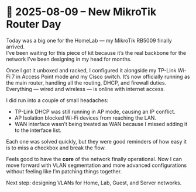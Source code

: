 # 🧾 2025-08-09 – New MikroTik Router Day

Today was a big one for the HomeLab — my MikroTik RB5009 finally arrived.  
I’ve been waiting for this piece of kit because it’s the real backbone for the network I’ve been designing in my head for months.

Once I got it unboxed and racked, I configured it alongside my TP-Link Wi-Fi 7 in Access Point mode and my Cisco switch. It’s now officially running as the main router, handling all the routing, DHCP, and firewall duties. Everything — wired and wireless — is online with internet access.

I did run into a couple of small headaches:
- TP-Link DHCP was still running in AP mode, causing an IP conflict.
- AP Isolation blocked Wi-Fi devices from reaching the LAN.
- WAN interface wasn’t being treated as WAN because I missed adding it to the interface list.

Each one was solved quickly, but they were good reminders of how easy it is to miss a checkbox and break the flow.

Feels good to have the **core** of the network finally operational. Now I can move forward with VLAN segmentation and more advanced configurations without feeling like I’m patching things together.

Next step: designing VLANs for Home, Lab, Guest, and Server networks.
